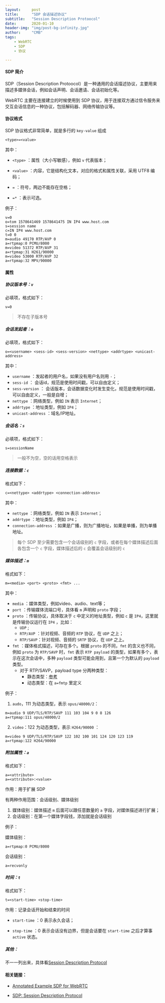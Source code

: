 ```yaml
---
layout:     post
title:      "SDP 会话描述协议"
subtitle:   "Session Description Protoocol"
date:       2020-01-10
header-img: "img/post-bg-infinity.jpg"
author:     "CMB"
tags:
    - WebRTC
    - SDP
    - 协议

---
```


#### SDP 简介

SDP（Session Description Protoocol）是一种通用的会话描述协议，主要用来描述多媒体会话，例如会话声明、会话邀请、会话初始化等。

WebRTC 主要在连接建立的时候使用到 SDP 协议，用于连接双方通过信令服务来交互会话信息的一种协议，包括解码器、网络传输协议等。

#### 协议格式

SDP 协议格式非常简单，就是多行的 `key-value` 组成

```
<type>=<value>
```

其中：

* `<type>` ：属性（大小写敏感），例如 `v` 代表版本；
* `<value>` ：内容，它是结构化文本，对应的格式和属性关联，采用 UTF8 编码；
* `=`  ：符号，两边不能存在空格；

* `=*` ：表示可选。

例子：

```
v=0
o=tom 1578641469 1578641475 IN IP4 www.host.com
s=session name
c=IN IP4 www.host.com
t=0 0
m=audio 49170 RTP/AVP 0
a=rtpmap:0 PCMU/8000
m=video 51372 RTP/AVP 31
a=rtpmap:31 H261/90000
m=video 53000 RTP/AVP 32
a=rtpmap:32 MPV/90000
```

#### 属性

##### 协议版本号：`v`

必填项，格式如下：

```shell
v=0
```

> 不存在子版本号

##### 会话发起者：`o`

必填项，格式如下：

```shell
o=<username> <sess-id> <sess-version> <nettype> <addrtype> <unicast-address>
```

其中：

* `username` ：发起者的用户名，如果没有用户名则用 `-`；
* `sess-id` ： 会话id，规范是使用时间戳，可以自由定义；
* `sess-version` ： 会话版本，会话数据变化时发生变化，规范是使用时间戳，可以自由定义，一般是自增；
* `nettype` ：网络类型，例如 `IN` 表示 `Internet`；
* `addrtype` ：地址类型，例如 `IP4`；
* `unicast-address` ：域名/IP地址。

##### 会话名：`s`

必填项，格式如下：

```shell
s=sessionName
```

> 一般不为空，空的话用空格表示

##### 连接数据：`c`

格式如下：

```shell
c=<nettype> <addrtype> <connection-address>
```

其中：

* `nettype` ：网络类型，例如 `IN` 表示 `Internet`；
* `addrtype` ：地址类型，例如 `IP4`；
* `connection-address` ：如果是广播，则为广播地址，如果是单播，则为单播地址。

> 每个 SDP 至少需要包含一个会话级别的 `c` 字段，或者在每个媒体描述后面各包含一个 `c` 字段，媒体描述后的 `c`  会覆盖会话级别的 `c`

##### 媒体描述：`m`

格式如下：

```shell
m=<media> <port> <proto> <fmt> ...
```

其中：

* `media` ：媒体类型，例如video、audio、text等；
* `port` ：传输媒体流端口号，具体看 `m`  声明和 `proto` 字段；
* `proto` ：传输协议，具体取决于 `c` 中定义的地址类型，例如 `c` 是 `IP4`，这里就是传输协议运行在 `IP4` ，比如：
  * `UDP` ;
  * `RTP/AVP` ：针对视频、音频的 `RTP` 协议，在 `UDP` 之上；
  * `RTP/SAVP`：针对视频、音频的 `SRTP` 协议，在 `UDP` 之上。
* `fmt` ：媒体格式描述，可存在多个。根据 `proto` 的不同，`fmt` 的含义也不同，例如 `proto` 为 `RTP/SAVP` 时，`fmt` 表示 `RTP payload` 的类型，如果有多个，表示在这次会话中，多种 `payload` 类型可能会用到，且第一个为默认的 `payload` 类型。
  * 对于 RTP/SAVP，payload type 分两种类型：
    * 静态类型：[参考](https://en.wikipedia.org/wiki/RTP_payload_formats#RTP/AVP_audio_and_video_payload_types)
    * 动态类型：在 `a=fmtp` 里定义

例子：

1. `audo`，111 为动态类型，表示 `opus/48000/2`：

```shell
m=audio 9 UDP/TLS/RTP/SAVP 111 103 104 9 0 8 126
a=rtpmap:111 opus/48000/2
```

2. `video`：122 为动态类型，表示 `H264/90000` ： 

```shell
m=video 9 UDP/TLS/RTP/SAVP 122 102 100 101 124 120 123 119
a=rtpmap:122 H264/90000
```

##### 附加属性：`a`

格式如下：

```
a=<attribute>
a=<attribute>:<value>
```

作用：用于扩展 SDP

有两种作用范围：会话级别、媒体级别

1. 媒体级别：媒体描述 `m` 后面可以跟任意数量的 `a` 字段，对媒体描述进行扩展；
2. 会话级别：在第一个媒体字段钱，添加就是会话级别

例子：

媒体级别：

```shell
a=rtpmap:0 PCMU/8000
```

会话级别：

```shell
a=recvonly
```

##### 时间：`t`

格式如下：

```shell
t=<start-time> <stop-time>
```

作用：记录会话开始和结束的时间

* `start-time` ：0 表示永久会话；

* `stop-time` ：0 表示会话没有边界，但是会话要在 `start-time` 之后才算事 `active` 状态。

##### 其他：

不一一列出来，具体看[Session Description Protocol](https://en.wikipedia.org/wiki/Session_Description_Protocol)

#### 相关链接：

* [Annotated Example SDP for WebRTC](https://datatracker.ietf.org/doc/draft-ietf-rtcweb-sdp/)

* [SDP: Session Description Protocol](https://tools.ietf.org/html/rfc4566)